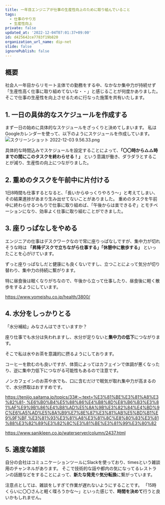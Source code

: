 ```yaml
---
title: 一年目エンジニアが仕事の生産性向上のために取り組んでいること
tags:
  - 仕事のやり方
  - 生産性向上
private: false
updated_at: '2022-12-04T07:01:37+09:00'
id: d425642ce7783f19b820
organization_url_name: dip-net
slide: false
ignorePublish: false
---
```

## 概要
社会人一年目からリモート主体での勤務をする中、なかなか集中力が持続せず「生産性高く仕事に取り組めてないな・・」と感じることが何度かありました。
そこで仕事の生産性を向上させるために行なった施策を共有いたします。

## 1. 一日の具体的なスケジュールを作成する
まず一日の始めに具体的なスケジュールをざっくりと決めてしまいます。
私はGoogleカレンダーを使って、以下のようにスケジュールを作成しています。
![スクリーンショット 2022-12-03 9.56.33.png](https://qiita-image-store.s3.ap-northeast-1.amazonaws.com/0/689205/fda68cc8-56e3-1522-fbea-ba67157fff03.png)

具体的な時間込みでスケジュールを設定することによって、**「〇〇時から△△時までの間にこのタスクを終わらせる！」** という意識が働き、ダラダラとすることが減り、生産性の向上につながりました。

## 2. 重めのタスクを午前中に片付ける
1日8時間も仕事するとなると、「長いからゆっくりやろう〜」と考えてしまい、その結果進捗があまり生み出せてないことがありました。
重めのタスクを午前中に終わらせるつもりで仕事に取り組めば、「午後からは楽できるぞ」とモチベーションになり、効率よく仕事に取り組むことができました。


## 3. 座りっぱなしをやめる

エンジニアの仕事はデスクワークなので常に座りっぱなしですが、集中力が切れそうな時は **「昇降デスクで立ちながら仕事する」「休憩中に散歩する」** といったことを心がけています。

ずっと座りっぱなしだと健康にも良くないですし、立つことによって気分が切り替わり、集中力の持続に繋がります。

特に昼食後は眠くなりがちなので、午後から立って仕事したり、昼食後に軽く散歩をするようにしています。

https://www.yomeishu.co.jp/health/3800/

## 4. 水分をしっかりとる

「水分補給」みなさんはできていますか？

座り仕事でも水分は失われますし、水分が足りないと**集中力の低下**につながります。

そこで私は水やお茶を意識的に摂るようにしております。

コーヒーを飲むのも良いですが、体質によってはカフェインで体調が悪くなったり、逆に集中力低下につながる可能性もあるので注意です。

ノンカフェインのお茶や水でも、口に含むだけで眠気が取れ集中力が高まるので、水分摂取はおすすめです。

https://tenjijo.saitama.jp/topics/33#:~:text=%E3%81%BE%E3%81%A8%E3%82%81-,%E6%B0%B4%E5%88%86%E4%B8%8D%E8%B6%B3%E3%81%AF%E9%9B%86%E4%B8%AD%E5%8A%9B%E3%82%84%E4%BD%9C%E6%A5%AD%E5%8A%B9%E7%8E%87%E3%81%AB%E5%BD%B1%E9%9F%BF,%E3%81%93%E3%81%A8%E3%81%8C%E8%80%83%E3%81%88%E3%82%89%E3%82%8C%E3%81%BE%E3%81%99%E3%80%82

https://www.sanikleen.co.jp/waterserver/column/2437.html


## 5. 適度な雑談

自分の会社はコミュニケーションツールにSlackを使っており、timesという雑談用のチャンネルがあります。
そこで技術的な話や都内の気になってるレストランの話題などをすることによって、**新たな発見**や**気分転換**に繋がっています。

注意点としては、雑談をしすぎて作業が遅れないようにすることです。
「15時くらいに〇〇さんと軽く喋ろうかな〜」といった感じで、**時間を決めて**行うと良いかもしれません。
